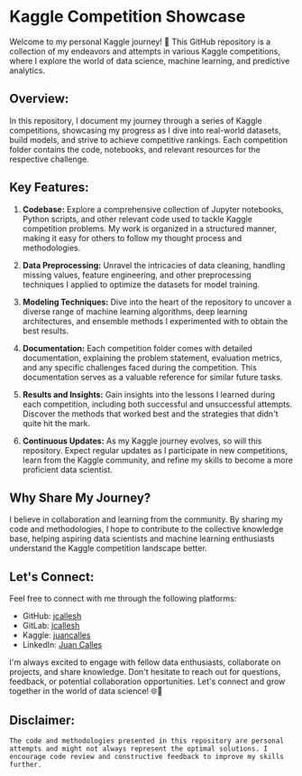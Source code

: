 # Kaggle Competition Showcase

Welcome to my personal Kaggle journey! 🚀 This GitHub repository is a collection of my endeavors and attempts in various Kaggle competitions, where I explore the world of data science, machine learning, and predictive analytics.

## Overview:
In this repository, I document my journey through a series of Kaggle competitions, showcasing my progress as I dive into real-world datasets, build models, and strive to achieve competitive rankings. Each competition folder contains the code, notebooks, and relevant resources for the respective challenge.

## Key Features:

1. **Codebase:** Explore a comprehensive collection of Jupyter notebooks, Python scripts, and other relevant code used to tackle Kaggle competition problems. My work is organized in a structured manner, making it easy for others to follow my thought process and methodologies.

1. **Data Preprocessing:** Unravel the intricacies of data cleaning, handling missing values, feature engineering, and other preprocessing techniques I applied to optimize the datasets for model training.

1. **Modeling Techniques:** Dive into the heart of the repository to uncover a diverse range of machine learning algorithms, deep learning architectures, and ensemble methods I experimented with to obtain the best results.

1. **Documentation:** Each competition folder comes with detailed documentation, explaining the problem statement, evaluation metrics, and any specific challenges faced during the competition. This documentation serves as a valuable reference for similar future tasks.

1. **Results and Insights:** Gain insights into the lessons I learned during each competition, including both successful and unsuccessful attempts. Discover the methods that worked best and the strategies that didn't quite hit the mark.

1. **Continuous Updates:** As my Kaggle journey evolves, so will this repository. Expect regular updates as I participate in new competitions, learn from the Kaggle community, and refine my skills to become a more proficient data scientist.

## Why Share My Journey?
I believe in collaboration and learning from the community. By sharing my code and methodologies, I hope to contribute to the collective knowledge base, helping aspiring data scientists and machine learning enthusiasts understand the Kaggle competition landscape better.


## Let's Connect:
Feel free to connect with me through the following platforms:

* GitHub: [jcallesh](https://github.com/jcallesh)
* GitLab: [jcallesh](https://gitlab.com/jcallesh)
* Kaggle: [juancalles](https://kaggle.com/juancalles)
* LinkedIn: [Juan Calles](https://www.linkedin.com/in/juan-calles-95590710a/)

I'm always excited to engage with fellow data enthusiasts, collaborate on projects, and share knowledge. Don't hesitate to reach out for questions, feedback, or potential collaboration opportunities. Let's connect and grow together in the world of data science! 🌐🤝



## Disclaimer:
    The code and methodologies presented in this repository are personal attempts and might not always represent the optimal solutions. I encourage code review and constructive feedback to improve my skills further.